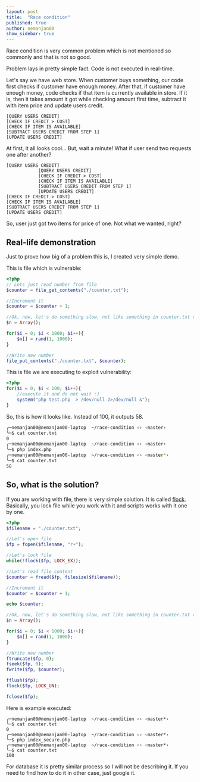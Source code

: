 ```yaml
---
layout: post
title:  "Race condition"
published: true
author: nemanjan00
show_sidebar: true
---
```


Race condition is very common problem which is not mentioned so commonly and that is not so good. 

Problem lays in pretty simple fact. Code is not executed in real-time. 

Let's say we have web store. When customer buys something, our code first checks if customer have enough money. After that, if customer have enough	money, code checks if that item is currently available in store. If it is, then it takes amount it got while checking amount first time, subtract it with item price and update users credit. 

```
[QUERY USERS CREDIT]
[CHECK IF CREDIT > COST]
[CHECK IF ITEM IS AVAILABLE]
[SUBTRACT USERS CREDIT FROM STEP 1]
[UPDATE USERS CREDIT]
```

At first, it all looks cool... But, wait a minute! What if user send two requests one after another? 

```
[QUERY USERS CREDIT]
			[QUERY USERS CREDIT]
			[CHECK IF CREDIT > COST]
			[CHECK IF ITEM IS AVAILABLE]
			[SUBTRACT USERS CREDIT FROM STEP 1]
			[UPDATE USERS CREDIT]
[CHECK IF CREDIT > COST]
[CHECK IF ITEM IS AVAILABLE]
[SUBTRACT USERS CREDIT FROM STEP 1]
[UPDATE USERS CREDIT]
```

So, user just got two items for price of one. Not what we wanted, right? 

## Real-life demonstration

Just to prove how big of a problem this is, I created very simple demo. 

This is file which is vulnerable: 

```php
<?php
// Lets just read number from file
$counter = file_get_contents("./counter.txt");

//Increment it
$counter = $counter + 1;

//Ok, now, let's do something slow, not like something in counter.txt can change while we are doing this. Or can it? 
$n = Array(); 

for($i = 0; $i < 1000; $i++){
	$n[] = rand(1, 1000);
}

//Write new number
file_put_contents("./counter.txt", $counter);
```

This is file we are executing to exploit vulnerability: 

```php
<?php
for($i = 0; $i < 100; $i++){
	//execute it and do not wait :)
	system("php test.php  > /dev/null 2>/dev/null &");
}
```

So, this is how it looks like. Instead of 100, it outputs 58.

```bash
╭─nemanjan00@nemanjan00-laptop  ~/race-condition ‹› ‹master› 
╰─$ cat counter.txt 
0
╭─nemanjan00@nemanjan00-laptop  ~/race-condition ‹› ‹master› 
╰─$ php index.php 
╭─nemanjan00@nemanjan00-laptop  ~/race-condition ‹› ‹master*› 
╰─$ cat counter.txt
58 
```

## So, what is the solution?

If you are working with file, there is very simple solution. It is called [flock](http://php.net/manual/en/function.flock.php). Basically, you lock file while you work with it and scripts works with it one by one. 

```php
<?php
$filename = "./counter.txt";

//Let's open file
$fp = fopen($filename, "r+");

//Let's lock file
while(!flock($fp, LOCK_EX));

//Let's read file content
$counter = fread($fp, filesize($filename));

//Increment it
$counter = $counter + 1;

echo $counter;

//Ok, now, let's do something slow, not like something in counter.txt can change while we are doing this. Or can it? 
$n = Array(); 

for($i = 0; $i < 1000; $i++){
	$n[] = rand(1, 1000);
}

//Write new number
ftruncate($fp, 0);
fseek($fp, 0);
fwrite($fp, $counter);

fflush($fp);
flock($fp, LOCK_UN);

fclose($fp);
```

Here is example executed: 

```
╭─nemanjan00@nemanjan00-laptop  ~/race-condition ‹› ‹master*› 
╰─$ cat counter.txt     
0
╭─nemanjan00@nemanjan00-laptop  ~/race-condition ‹› ‹master*› 
╰─$ php index_secure.php
╭─nemanjan00@nemanjan00-laptop  ~/race-condition ‹› ‹master*› 
╰─$ cat counter.txt     
100
```

For database it is pretty similar process so I will not be describing it. If you need to find how to do it in other case, just google it. 
